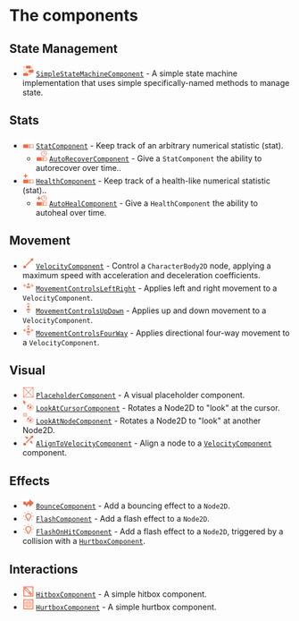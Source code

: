 # The components

## State Management

- <img src="../addons/bc-components/state/simple_state_machine.svg" width="20" height="20"> [`SimpleStateMachineComponent`](simple_state_machine.md) - A simple state machine implementation that uses simple specifically-named methods to manage state.

## Stats

- <img src="../addons/bc-components/stat/stat.svg" width="20" height="20"> [`StatComponent`](stat.md) - Keep track of an arbitrary numerical statistic (stat).
	- <img src="../addons/bc-components/stat/auto_recover.svg" width="20" height="20"> [`AutoRecoverComponent`](auto_recover.md) - Give a `StatComponent` the ability to autorecover over time..
- <img src="../addons/bc-components/stat/health.svg" width="20" height="20"> [`HealthComponent`](health.md) - Keep track of a health-like numerical statistic (stat)..
	- <img src="../addons/bc-components/stat/auto_heal.svg" width="20" height="20"> [`AutoHealComponent`](auto_heal.md) - Give a `HealthComponent` the ability to autoheal over time.

## Movement

- <img src="../addons/bc-components/movement/velocity.svg" width="20" height="20"> [`VelocityComponent`](velocity.md) - Control a `CharacterBody2D` node, applying a maximum speed with acceleration and deceleration coefficients.
- <img src="../addons/bc-components/movement/controls_left_right.svg" width="20" height="20"> [`MovementControlsLeftRight`](controls_left_right.md) - Applies left and right movement to a `VelocityComponent`.
- <img src="../addons/bc-components/movement/controls_up_down.svg" width="20" height="20"> [`MovementControlsUpDown`](controls_up_down.md) - Applies up and down movement to a `VelocityComponent`.
- <img src="../addons/bc-components/movement/controls_four_way.svg" width="20" height="20"> [`MovementControlsFourWay`](controls_four_way.md) - Applies directional four-way movement to a `VelocityComponent`.

## Visual

- <img src="../addons/bc-components/visual/placeholder.svg" width="20" height="20"> [`PlaceholderComponent`](placeholder.md) - A visual placeholder component.
- <img src="../addons/bc-components/visual/look_at_cursor.svg" width="20" height="20"> [`LookAtCursorComponent`](look_at_cursor.md) - Rotates a Node2D to "look" at the cursor.
- <img src="../addons/bc-components/visual/look_at_node.svg" width="20" height="20"> [`LookAtNodeComponent`](look_at_node.md) - Rotates a Node2D to "look" at another Node2D.
- <img src="../addons/bc-components/visual/align_to_velocity.svg" width="20" height="20"> [`AlignToVelocityComponent`](align_to_velocity.md) - Align a node to a [`VelocityComponent`](velocity.md) component.

## Effects

- <img src="../addons/bc-components/effect/bounce.svg" width="20" height="20"> [`BounceComponent`](bounce.md) - Add a bouncing effect to a `Node2D`.
- <img src="../addons/bc-components/effect/flash.svg" width="20" height="20"> [`FlashComponent`](flash.md) - Add a flash effect to a `Node2D`.
- <img src="../addons/bc-components/effect/flash.svg" width="20" height="20"> [`FlashOnHitComponent`](flash_on_hit.md) - Add a flash effect to a `Node2D`, triggered by a collision with a [`HurtboxComponent`](hurtbox.md).

## Interactions

- <img src="../addons/bc-components/interact/hitbox.svg" width="20" height="20"> [`HitboxComponent`](hitbox.md) - A simple hitbox component.
- <img src="../addons/bc-components/interact/hurtbox.svg" width="20" height="20"> [`HurtboxComponent`](hurtbox.md) - A simple hurtbox component.


